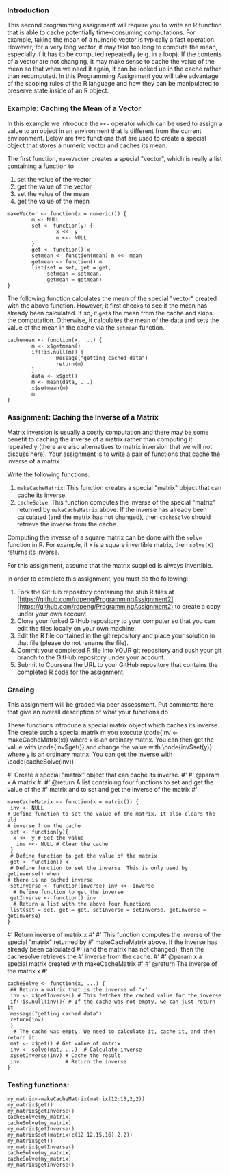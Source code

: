 ### Introduction

This second programming assignment will require you to write an R
function that is able to cache potentially time-consuming computations.
For example, taking the mean of a numeric vector is typically a fast
operation. However, for a very long vector, it may take too long to
compute the mean, especially if it has to be computed repeatedly (e.g.
in a loop). If the contents of a vector are not changing, it may make
sense to cache the value of the mean so that when we need it again, it
can be looked up in the cache rather than recomputed. In this
Programming Assignment you will take advantage of the scoping rules of
the R language and how they can be manipulated to preserve state inside
of an R object.

### Example: Caching the Mean of a Vector

In this example we introduce the `<<-` operator which can be used to
assign a value to an object in an environment that is different from the
current environment. Below are two functions that are used to create a
special object that stores a numeric vector and caches its mean.

The first function, `makeVector` creates a special "vector", which is
really a list containing a function to

1.  set the value of the vector
2.  get the value of the vector
3.  set the value of the mean
4.  get the value of the mean

<!-- -->

    makeVector <- function(x = numeric()) {
            m <- NULL
            set <- function(y) {
                    x <<- y
                    m <<- NULL
            }
            get <- function() x
            setmean <- function(mean) m <<- mean
            getmean <- function() m
            list(set = set, get = get,
                 setmean = setmean,
                 getmean = getmean)
    }

The following function calculates the mean of the special "vector"
created with the above function. However, it first checks to see if the
mean has already been calculated. If so, it `get`s the mean from the
cache and skips the computation. Otherwise, it calculates the mean of
the data and sets the value of the mean in the cache via the `setmean`
function.

    cachemean <- function(x, ...) {
            m <- x$getmean()
            if(!is.null(m)) {
                    message("getting cached data")
                    return(m)
            }
            data <- x$get()
            m <- mean(data, ...)
            x$setmean(m)
            m
    }

### Assignment: Caching the Inverse of a Matrix

Matrix inversion is usually a costly computation and there may be some
benefit to caching the inverse of a matrix rather than computing it
repeatedly (there are also alternatives to matrix inversion that we will
not discuss here). Your assignment is to write a pair of functions that
cache the inverse of a matrix.

Write the following functions:

1.  `makeCacheMatrix`: This function creates a special "matrix" object
    that can cache its inverse.
2.  `cacheSolve`: This function computes the inverse of the special
    "matrix" returned by `makeCacheMatrix` above. If the inverse has
    already been calculated (and the matrix has not changed), then
    `cacheSolve` should retrieve the inverse from the cache.

Computing the inverse of a square matrix can be done with the `solve`
function in R. For example, if `X` is a square invertible matrix, then
`solve(X)` returns its inverse.

For this assignment, assume that the matrix supplied is always
invertible.

In order to complete this assignment, you must do the following:

1.  Fork the GitHub repository containing the stub R files at
    [https://github.com/rdpeng/ProgrammingAssignment2](https://github.com/rdpeng/ProgrammingAssignment2)
    to create a copy under your own account.
2.  Clone your forked GitHub repository to your computer so that you can
    edit the files locally on your own machine.
3.  Edit the R file contained in the git repository and place your
    solution in that file (please do not rename the file).
4.  Commit your completed R file into YOUR git repository and push your
    git branch to the GitHub repository under your account.
5.  Submit to Coursera the URL to your GitHub repository that contains
    the completed R code for the assignment.

### Grading

This assignment will be graded via peer assessment.
Put comments here that give an overall description of what your
functions do

These functions introduce a special matrix object which caches its inverse.
The create such a special matrix m you execute \code{inv <- makeCacheMatrix(x)}
where x is an ordinary matrix. You can then get the value with \code{inv$get()}
and change the value with \code{inv$set(y)} where y is an ordinary matrix.
You can get the inverse with \code{cacheSolve(inv)}.


#' Create a special "matrix" object that can cache its inverse.
#' 
#' @param x A matrix
#' 
#' @return A list containing four functions to set and get the value of the
#'     matrix and to set and get the inverse of the matrix
#'     

    makeCacheMatrix <- function(x = matrix()) {
     inv <- NULL
    # Define function to set the value of the matrix. It also clears the old
    # inverse from the cache
     set <- function(y){
      x <<- y # Set the value
       inv <<- NULL # Clear the cache
     }
     # Define function to get the value of the matrix
     get <- function() x
     # Define function to set the inverse. This is only used by getinverse() when
    # there is no cached inverse
     setInverse <- function(inverse) inv <<- inverse
      # Define function to get the inverse
     getInverse <- function() inv
      # Return a list with the above four functions
     list(set = set, get = get, setInverse = setInverse, getInverse = getInverse)
    }


#' Return inverse of matrix x
#' 
#' This function computes the inverse of the special "matrix" returned by 
#' makeCacheMatrix above. If the inverse has already been calculated 
#' (and the matrix has not changed), then the cachesolve retrieves the 
#' inverse from the cache.
#' 
#' @param x a special matrix created with makeCacheMatrix
#' 
#' @return The inverse of the matrix x
#' 

    cacheSolve <- function(x, ...) {
     ## Return a matrix that is the inverse of 'x'
     inv <- x$getInverse() # This fetches the cached value for the inverse
     if(!is.null(inv)){ # If the cache was not empty, we can just return it
     message("getting cached data")
     return(inv)
     }
      # The cache was empty. We need to calculate it, cache it, and then return it.
     mat <- x$get() # Get value of matrix
     inv <- solve(mat, ...)  # Calculate inverse
     x$setInverse(inv) # Cache the result
     inv               # Return the inverse
    }
   
### Testing functions:

    my_matrix<-makeCacheMatrix(matrix(12:15,2,2))
    my_matrix$get()
    my_matrix$getInverse()
    cacheSolve(my_matrix)
    cacheSolve(my_matrix)
    my_matrix$getInverse()
    my_matrix$set(matrix(c(12,12,15,16),2,2))
    my_matrix$get()
    my_matrix$getInverse()
    cacheSolve(my_matrix)
    cacheSolve(my_matrix)
    my_matrix$getInverse()
